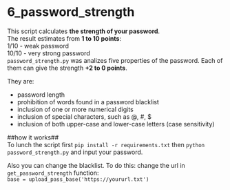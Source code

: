 # 6_password_strength 
  This script calculates **the strength of your password**.   
  The result estimates from __1 to 10 points__:  
1/10 - weak password  
10/10 - very strong password  
`password_strength.py` was analizes  five properties of the password. Each of them can give the strength __+2 to 0 points__.

They are: 

* password length
* prohibition of words found in a password blacklist
* inclusion of one or more numerical digits
* inclusion of special characters, such as @, #, $
* inclusion of both upper-case and lower-case letters (case sensitivity)

##how it works##  
To lunch the script first `pip install -r requirements.txt` then `python password_strength.py` and input your password.  

Also you can change the blacklist.  To do this: 
  change the url in `get_password_strength` function:  
  `base = upload_pass_base('https://yoururl.txt')`
   
